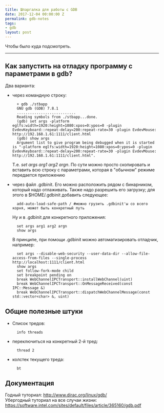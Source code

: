 ```yaml
---
title: Шпаргалка для работы с GDB
date: 2017-12-04 00:00:00 Z
permalink: gdb-notes
tags:
- gdb
layout: post
---
```


Чтобы было куда подсмотреть.

---

## Как запустить на отладку программу с параметрами в gdb?

Два варианта:

- через командную строку:

        + gdb ./stbapp
        GNU gdb (GDB) 7.8.1
        ...........................
        Reading symbols from ./stbapp...done.
        (gdb) set args -platform eglfs:width=1920:height=1080:xpos=0:ypos=0 -plugin EvdevKeyboard::repeat-delay=200:repeat-rate=30 -plugin EvdevMouse: http://192.168.1.61:1111/client.html
        (gdb) show args
        Argument list to give program being debugged when it is started is "-platform eglfs:width=1920:height=1080:xpos=0:ypos=0 -plugin EvdevKeyboard::repeat-delay=200:repeat-rate=30 -plugin EvdevMouse: http://192.168.1.61:1111/client.html".

    Т.е. *set args arg1 arg2 argn*. По сути можно просто скопировать и вставить всю строку с параметрами, которая в "обычном" режиме передается приложению

- через файл .gdbinit. Его можно расположить рядом с бинарником, который надо отлаживать. Также надо разрешить его загрузку; для этого в $HOME/.gdbinit добавить следующее:

        add-auto-load-safe-path / #можно грузить .gdbinit'ы со всего корня, может быть конкретный путь

    Ну и в .gdbinit для конкретного приложения:
    
        set args arg1 arg2 argn  
        show args

    В принципе, при помощи .gdbinit можно автоматизировать отладчик, например:

        set args --disable-web-security --user-data-dir --allow-file-access-from-files --single-process http://localhost:1111/client.html
        show args
        set follow-fork-mode child
        set breakpoint pending on
        break WebChannelIPCTransport::installWebChannel(uint)
        break WebChannelIPCTransport::OnMessageReceived(const IPC::Message &)
        break WebChannelIPCTransport::dispatchWebChannelMessage(const std::vector<char> &, uint)


## Общие полезные штуки

- Список тредов:

        info threads

- переключиться на конкретный 2-й тред:

        thread 2

- колстек текущего треда:

        bt

## Документация

Годный туториал: <http://www.dirac.org/linux/gdb/>  
Убергодный туториал на все случаи жизни: <https://software.intel.com/sites/default/files/article/365160/gdb.pdf>

